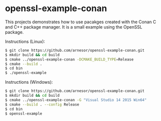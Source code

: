 # openssl-example-conan
This projects demonstrates how to use pacakges created with the Conan C and
C++ package manager. It is a small example using the OpenSSL package.

Instructions (Linux):

```bash
$ git clone https://github.com/arnesor/openssl-example-conan.git
$ mkdir build && cd build
$ cmake ../openssl-example-conan -DCMAKE_BUILD_TYPE=Release
$ cmake --build .
$ cd bin
$ ./openssl-example
```

Instructions (Windows):

```bash
$ git clone https://github.com/arnesor/openssl-example-conan.git
$ mkdir build && cd build
$ cmake ../openssl-example-conan -G "Visual Studio 14 2015 Win64"
$ cmake --build . --config Release
$ cd bin
$ openssl-example
```

